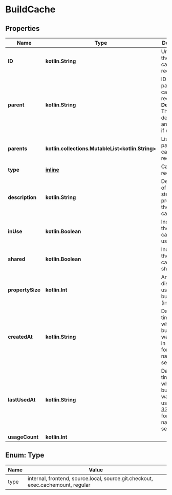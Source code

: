 
# BuildCache

## Properties
Name | Type | Description | Notes
------------ | ------------- | ------------- | -------------
**ID** | **kotlin.String** | Unique ID of the build cache record.  |  [optional]
**parent** | **kotlin.String** | ID of the parent build cache record.  &gt; **Deprecated**: This field is deprecated, and omitted if empty.  |  [optional]
**parents** | **kotlin.collections.MutableList&lt;kotlin.String&gt;** | List of parent build cache record IDs.  |  [optional]
**type** | [**inline**](#Type) | Cache record type.  |  [optional]
**description** | **kotlin.String** | Description of the build-step that produced the build cache.  |  [optional]
**inUse** | **kotlin.Boolean** | Indicates if the build cache is in use.  |  [optional]
**shared** | **kotlin.Boolean** | Indicates if the build cache is shared.  |  [optional]
**propertySize** | **kotlin.Int** | Amount of disk space used by the build cache (in bytes).  |  [optional]
**createdAt** | **kotlin.String** | Date and time at which the build cache was created in [RFC 3339](https://www.ietf.org/rfc/rfc3339.txt) format with nano-seconds.  |  [optional]
**lastUsedAt** | **kotlin.String** | Date and time at which the build cache was last used in [RFC 3339](https://www.ietf.org/rfc/rfc3339.txt) format with nano-seconds.  |  [optional]
**usageCount** | **kotlin.Int** |  |  [optional]


<a name="Type"></a>
## Enum: Type
Name | Value
---- | -----
type | internal, frontend, source.local, source.git.checkout, exec.cachemount, regular



